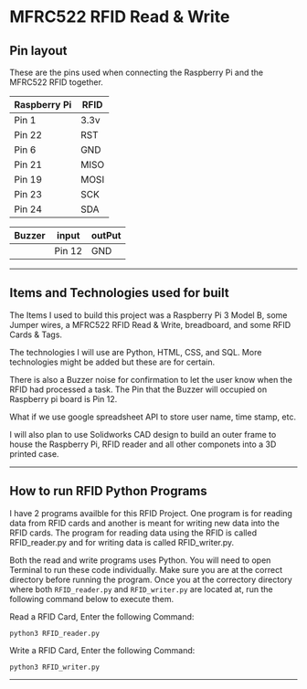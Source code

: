 
# MFRC522 RFID Read & Write

## Pin layout

These are the pins used when connecting the Raspberry Pi and the MFRC522 RFID together.

|Raspberry Pi     | RFID     |
|-----------------|----------|
| Pin 1           |  3.3v    |
| Pin 22          |  RST     |
| Pin 6           |  GND     |
| Pin 21          |  MISO    |
| Pin 19          |  MOSI    |
| Pin 23          |  SCK     |
| Pin 24          |  SDA     |

|Buzzer	| input	| outPut|
|-------|-------|-------|
|	    |Pin 12 | GND	|

---

## Items and Technologies used for built

The Items I used to build this project was a Raspberry Pi 3 Model B, some Jumper wires, a MFRC522 RFID Read & Write, breadboard, and some RFID Cards & Tags.

The technologies I will use are Python, HTML, CSS, and SQL. More technologies might be added but these are for certain.

There is also a Buzzer noise for confirmation to let the user know when the RFID had processed a task. The Pin that the Buzzer will occupied on Raspberry pi board is Pin 12.

What if we use google spreadsheet API to store user name, time stamp, etc.

I will also plan to use Solidworks CAD design to build an outer frame to house the Raspberry Pi, RFID reader and all other componets into a 3D printed case.

---

## How to run RFID Python Programs

I have 2 programs availble for this RFID Project. One program is for reading data from RFID cards and another is meant for writing new data into the RFID cards. The program for reading data using the RFID is called RFID_reader.py and for writing data is called RFID_writer.py. 

Both the read and write programs uses Python. You will need to open Terminal to run these code individually. Make sure you are at the correct directory before running the program. Once you at the correctory directory where both ```RFID_reader.py``` and ```RFID_writer.py``` are located at, run the following command below to execute them.

Read a RFID Card, Enter the following Command:
```
python3 RFID_reader.py
```

Write a RFID Card, Enter the following Command:
```
python3 RFID_writer.py
```

---
